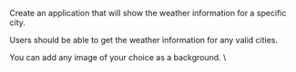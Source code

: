 Create an application that will show the weather information for a specific city.

Users should be able to get the weather information for any valid cities.

You can add any image of your choice as a background.
\
